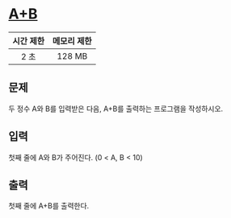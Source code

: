 # [A+B](https://acmicpc.net/problem/1000)

| 시간 제한 | 메모리 제한 |
| :-------: | :---------: |
| 2 초      | 128 MB      |

## 문제
두 정수 A와 B를 입력받은 다음, A+B를 출력하는 프로그램을 작성하시오.

## 입력
첫째 줄에 A와 B가 주어진다. (0 < A, B < 10)

## 출력
첫째 줄에 A+B를 출력한다.

